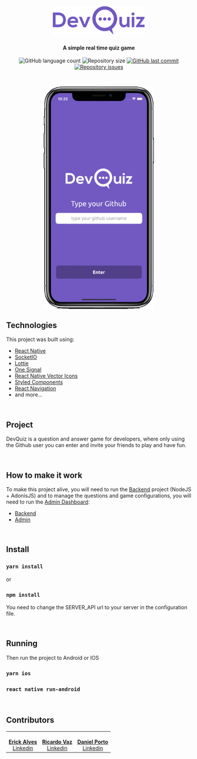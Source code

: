 <h1 align="center">
    <img alt="DevQuiz" title="DevQuiz" src=".github/logo.svg" width="250px" />
</h1>

<h4 align="center">
  A simple real time quiz game
</h4>
<p align="center">
  <img alt="GitHub language count" src="https://img.shields.io/github/languages/count/Rocketseat/semana-omnistack-10">

  <img alt="Repository size" src="https://img.shields.io/github/repo-size/dreamteamapps/devquiz-react-native">
  
  <a href="https://github.com/dreamteamapps/devquiz-react-native/commits/master">
    <img alt="GitHub last commit" src="https://img.shields.io/github/last-commit/dreamteamapps/devquiz-react-native">
  </a>

  <a href="https://github.com/dreamteamapps/devquiz-react-native/issues">
    <img alt="Repository issues" src="https://img.shields.io/github/issues/dreamteamapps/devquiz-react-native">
  </a>

</p>

<br>

<p align="center">
  <img alt="Screens" width="300" src=".github/screens.gif">

</p>

## Technologies

This project was built using:

- [React Native](https://facebook.github.io/react-native/)
- [SocketIO](https://socket.io/)
- [Lottie](https://airbnb.design/lottie/)
- [One Signal](https://onesignal.com/)
- [React Native Vector Icons](https://github.com/oblador/react-native-vector-icons)
- [Styled Components](https://styled-components.com/)
- [React Navigation](https://reactnavigation.org/)
- and more...

<br>

## Project

DevQuiz is a question and answer game for developers, where only using the Github user you can enter and invite your friends to play and have fun.

<br>

## How to make it work

To make this project alive, you will need to run the [Backend](https://github.com/DreamteamApps/devquiz-backend-nodejs) project (NodeJS + AdonisJS) and to manage the questions and game configurations, you will need to run the [Admin Dashboard](https://github.com/DreamteamApps/devquiz-admin-react):

- [Backend](https://github.com/DreamteamApps/devquiz-backend-nodejs)
- [Admin](https://github.com/DreamteamApps/devquiz-admin-react)

<br>

## Install

### `yarn install`

or

### `npm install`

You need to change the SERVER_API url to your server in the configuration file.

<br>

## Running

Then run the project to Android or IOS

### `yarn ios`

### `react native run-android`

<br>

## Contributors

<table>
  <tr>
    <td align="center"><a href="https://github.com/erickcouto"><img src="https://avatars1.githubusercontent.com/u/6720362?s=460&u=ffe4109e0c18c230c8f90fb25ba1bdddfec3a61c&v=4" width="100px;" alt=""/><br /><b>Erick Alves</b></a><br /><a href="https://www.linkedin.com/in/erick-alves-do-couto-8b1114a/" title="Linkedin">Linkedin</a></td>
    <td align="center"><a href="https://github.com/ricardovcorrea"><img src="https://avatars2.githubusercontent.com/u/8238638?s=460&u=a499c24ad6318aeda4ec90997162537f4d6fcd8b&v=4" width="100px;" alt=""/><br /><b>Ricardo Vaz</b></a><br /><a href="https://www.linkedin.com/in/ricardo-vaz-correa/" title="Linkedin">Linkedin</a></td>
    <td align="center"><a href="https://github.com/dankobaia"><img src="https://media-exp1.licdn.com/dms/image/C4E03AQGBpnX0ToRPKQ/profile-displayphoto-shrink_200_200/0?e=1594857600&v=beta&t=jNoq1BRwa00DjxQ66xkH4NSjNBzkSvwjBTA16L2jXrc" width="100px;" alt=""/><br /><b>Daniel Porto</b></a><br /><a href="https://www.linkedin.com/in/daniel-porto/" title="Linkedin">Linkedin</a></td>
    
  </tr>
</table>
